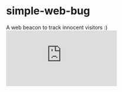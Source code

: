 # simple-web-bug
A web beacon to track innocent visitors :)
[![Analytics](https://ga-beacon.appspot.com/UA-69529321-1/simple-web-bug/readme.md)](https://github.com/abhishekjiitr/simple-web-bug)

